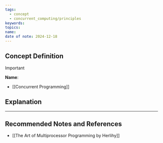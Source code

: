```yaml
---
tags:
  - concept
  - concurrent_computing/principles
keywords: 
topics: 
name: 
date of note: 2024-12-18
---
```


## Concept Definition

>[!important]
>**Name**: 


- [[Concurrent Programming]]

## Explanation





-----------
##  Recommended Notes and References


- [[The Art of Multiprocessor Programming by Herlihy]]